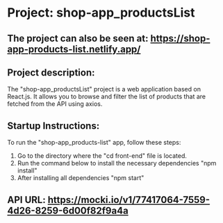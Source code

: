 # Project: shop-app_productsList

## The project can also be seen at: https://shop-app-products-list.netlify.app/

## Project description:
The "shop-app_productsList" project is a web application based on React.js. It allows you to browse and filter the list of products that are fetched from the API using axios.

## Startup Instructions:

To run the "shop-app_products-list" app, follow these steps:

1. Go to the directory where the "cd front-end" file is located.
2. Run the command below to install the necessary dependencies "npm install"
3. After installing all dependencies "npm start"

## API URL: https://mocki.io/v1/77417064-7559-4d26-8259-6d00f82f9a4a






